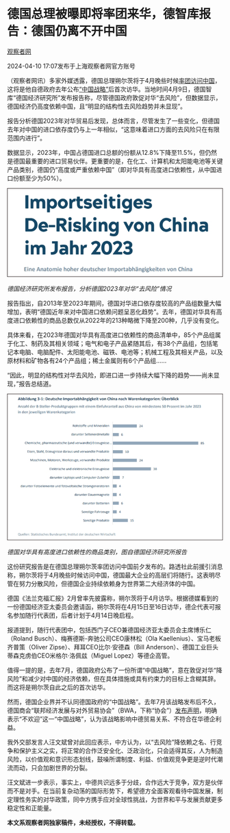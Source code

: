 # 德国总理被曝即将率团来华，德智库报告：德国仍离不开中国

[](https://news.qq.com/omn/author/8QMc13xd5IUZvz3c)

[观察者网](https://news.qq.com/omn/author/8QMc13xd5IUZvz3c)

2024-04-10 17:07发布于上海观察者网官方账号

（观察者网讯）多家外媒透露，德国总理朔尔茨将于4月晚些时候[率团访问中国](https://news.qq.com/rain/a/20240405A03VCW00)，这将是他自德政府去年公布[“中国战略”](https://news.qq.com/rain/a/20230713A09PTT00)后首次访华。当地时间4月9日，德国智库“德国经济研究所”发布报告称，尽管德国政府敦促对华“去风险”，但数据显示，德国经济仍高度依赖中国，且“明显的结构性去风险趋势并未显现”。

报告分析德国2023年对华贸易后发现，总体而言，尽管发⽣了⼀些变化，但德国去年对中国的进口依存度仍与上⼀年相似，“这意味着进口方面的去风险只在有限范围内进行”。

数据显示，2023年，中国占德国进口总额的份额从12.8%下降⾄11.5%，但仍然是德国最重要的进口贸易伙伴。更重要的是，在化工、计算机和太阳能电池等关键产品类别，德国仍“高度或严重依赖中国”（即对华具有高度进口依赖性，从中国进口份额至少为50%）。

![a07c18869aacd3ac921933c5cc76dca7.jpg](https://raw.githubusercontent.com/qqhsx/qqnews_image/main/2024/04/10/德国总理被曝即将率团来华，德智库报告：德国仍离不开中国/a07c18869aacd3ac921933c5cc76dca7.jpg)

_德国经济研究所发布报告，分析德国2023年对华“去风险”情况_

报告指出，自2013年至2023年期间，德国对华进口依存度较⾼的产品组数量⼤幅增加，表明“德国近年来对中国进口依赖问题呈恶化趋势”。去年，德国对华具有高度进口依赖性的商品总数仅从2022年的213种略微下降至200种，几乎没有变化。

具体来看，在2023年德国对华具有高度进口依赖性的商品清单中，85个产品组属于化工、制药及其相关领域；电气和电子产品紧随其后，有38个产品组，包括笔记本电脑、电脑配件、太阳能电池、磁铁、电池等；机械⼯程及其相关产品，以及原材料和矿物各有24个产品组；稀土金属则有6个产品组……

“因此，明显的结构性对华去风险，即进口进一步持续大幅下降的趋势——尚未显现，”报告总结道。

![f198113b62911e39b68fc8169ab95fe7.jpg](https://raw.githubusercontent.com/qqhsx/qqnews_image/main/2024/04/10/德国总理被曝即将率团来华，德智库报告：德国仍离不开中国/f198113b62911e39b68fc8169ab95fe7.jpg)

_德国对华具有高度进口依赖性的商品类别，图自德国经济研究所报告_

这份研究报告是在德国总理朔尔茨率团访问中国前夕发布的。路透社此前援引消息称，朔尔茨将于4月晚些时候访问中国，德国最大企业的高层们将随行。这表明尽管在努力分散风险，但德国企业持续依赖身为世界第二大经济体的中国。

德国《法兰克福汇报》2月曾率先披露称，朔尔茨将于4月访华。根据德媒看到的一份德国经济亚太委员会邀请函，朔尔茨将在4月15日至16日访华，德企代表可报名参加随行代表团，后者计划于4月14日晚启程。

报道提到，随行代表团中，包括西门子CEO兼德国经济亚太委员会主席博乐仁（Roland Busch）、梅赛德斯-奔驰公司CEO康林松（Ola
Kaellenius）、宝马老板齐普策（Oliver Zipse）、拜耳CEO比尔·安德森（Bill
Anderson）、德国工业巨头蒂森克虏伯CEO米格尔·洛佩兹（Miguel Lopez）等德企高管。

值得一提的是，去年7月，德国政府公布了一份所谓“中国战略”，意在敦促对华“降风险”和减少对中国的经济依赖，但在具体措施或具有约束力的目标上含糊其辞。而这将是朔尔茨自此之后的首次访华。

然而，德国企业界并不认同德国政府的“中国战略”。去年7月该战略发布后不久，德国商会“联邦经济发展与对外贸易协会”（BWA，下称“协会”）[发布声明](https://news.qq.com/rain/a/20230715A06NYA00)，明确表示“不欢迎”这一“中国战略”，认为该战略影响中德贸易关系、不符合在华德企利益。

我外交部发言人汪文斌曾对此回应表示，中方认为，以“去风险”降依赖之名、行竞争和保护主义之实，将正常的合作泛安全化、泛政治化，只会适得其反，人为制造风险，以价值观和意识形态划线，鼓噪所谓制度、利益、价值观竞争更是逆时代潮流而动，只会加剧世界的分裂。

汪文斌进一步表示，事实上，中德共识远多于分歧，合作远大于竞争，双方是伙伴而不是对手。在当前复杂动荡的国际形势下，希望德方全面客观看待中国发展，制定理性务实的对华政策，同中方携手应对全球性挑战，为世界和平与发展贡献更多稳定性和正能量。

**本文系观察者网独家稿件，未经授权，不得转载。**

